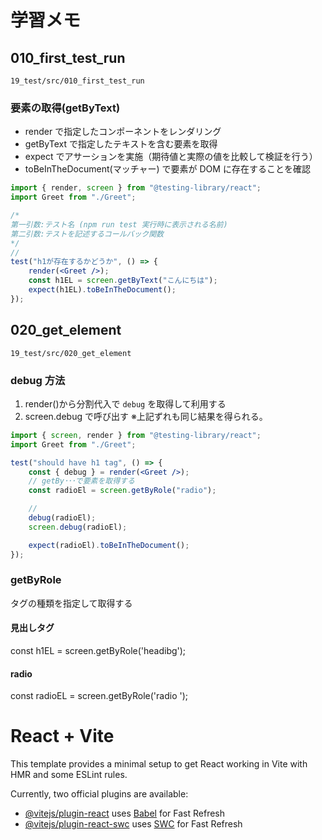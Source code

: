 # 学習メモ

## 010_first_test_run

```
19_test/src/010_first_test_run
```

### 要素の取得(getByText)

-   render で指定したコンポーネントをレンダリング
-   getByText で指定したテキストを含む要素を取得
-   expect でアサーションを実施（期待値と実際の値を比較して検証を行う）
-   toBeInTheDocument(マッチャー) で要素が DOM に存在することを確認

```jsx
import { render, screen } from "@testing-library/react";
import Greet from "./Greet";

/*
第一引数:テスト名 (npm run test 実行時に表示される名前)
第二引数:テストを記述するコールバック関数
*/
//
test("h1が存在するかどうか", () => {
    render(<Greet />);
    const h1EL = screen.getByText("こんにちは");
    expect(h1EL).toBeInTheDocument();
});
```

## 020_get_element

```
19_test/src/020_get_element
```

### debug 方法

1. render()から分割代入で `debug` を取得して利用する
2. screen.debug で呼び出す
   ※上記ずれも同じ結果を得られる。

```jsx
import { screen, render } from "@testing-library/react";
import Greet from "./Greet";

test("should have h1 tag", () => {
    const { debug } = render(<Greet />);
    // getBy･･･で要素を取得する
    const radioEl = screen.getByRole("radio");

    //
    debug(radioEl);
    screen.debug(radioEl);

    expect(radioEl).toBeInTheDocument();
});
```

### getByRole
タグの種類を指定して取得する

#### 見出しタグ
const h1EL = screen.getByRole('headibg'); 
#### radio
const radioEL = screen.getByRole('radio '); 

# React + Vite

This template provides a minimal setup to get React working in Vite with HMR and some ESLint rules.

Currently, two official plugins are available:

-   [@vitejs/plugin-react](https://github.com/vitejs/vite-plugin-react/blob/main/packages/plugin-react/README.md) uses [Babel](https://babeljs.io/) for Fast Refresh
-   [@vitejs/plugin-react-swc](https://thub.com/vitejs/vite-plugin-react-swc) uses [SWC](https://swc.rs/) for Fast Refresh
